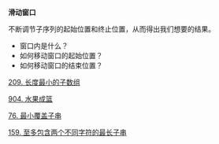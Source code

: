 
**滑动窗口**

不断调节子序列的起始位置和终止位置，从而得出我们想要的结果。

- 窗口内是什么？
- 如何移动窗口的起始位置？
- 如何移动窗口的结束位置？

<a href="209.cpp">209. 长度最小的子数组</a>

<a href="904.cpp">904. 水果成篮</a>

<a href="76.cpp">76. 最小覆盖子串</a>

<a href="159.cpp">159. 至多包含两个不同字符的最长子串</a>
